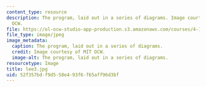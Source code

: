 ```yaml
---
content_type: resource
description: The program, laid out in a series of diagrams. Image courtesy of MIT
  OCW.
file: https://ol-ocw-studio-app-production.s3.amazonaws.com/courses/4-125b-architecture-studio-building-in-landscapes-fall-2005/52f357bdf9d558e493f6f65aff96d3bf_lee3.jpg
file_type: image/jpeg
image_metadata:
  caption: The program, laid out in a series of diagrams.
  credit: Image courtesy of MIT OCW.
  image-alt: The program, laid out in a series of diagrams.
resourcetype: Image
title: lee3.jpg
uid: 52f357bd-f9d5-58e4-93f6-f65aff96d3bf
---
```

